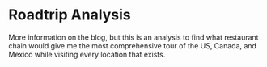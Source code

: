 # Roadtrip Analysis

More information on the blog, but this is an analysis to find what restaurant chain would give me the most comprehensive tour of the US, Canada, and Mexico while visiting every location that exists.
